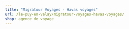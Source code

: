```yaml
---
title: "Migratour Voyages - Havas voyages"
url: /le-puy-en-velay/migratour-voyages-havas-voyages/
shop: agence de voyage
---
```

